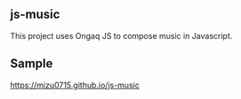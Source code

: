 ## js-music
This project uses Ongaq JS to compose music in Javascript.

## Sample
https://mizu0715.github.io/js-music
